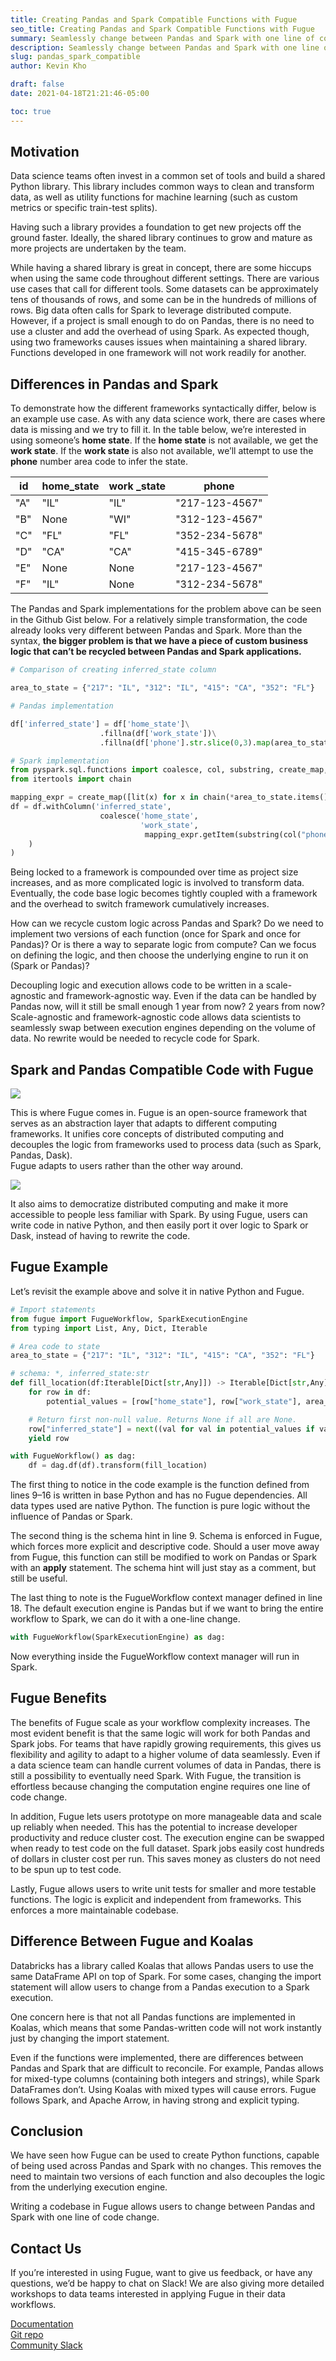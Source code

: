 ```yaml
---
title: Creating Pandas and Spark Compatible Functions with Fugue
seo_title: Creating Pandas and Spark Compatible Functions with Fugue
summary: Seamlessly change between Pandas and Spark with one line of code
description: Seamlessly change between Pandas and Spark with one line of code
slug: pandas_spark_compatible
author: Kevin Kho

draft: false
date: 2021-04-18T21:21:46-05:00

toc: true
---
```



## Motivation

Data science teams often invest in a common set of tools and build a shared Python library. This library includes common ways to clean and transform data, as well as utility functions for machine learning (such as custom metrics or specific train-test splits).

Having such a library provides a foundation to get new projects off the ground faster. Ideally, the shared library continues to grow and mature as more projects are undertaken by the team.

While having a shared library is great in concept, there are some hiccups when using the same code throughout different settings. There are various use cases that call for different tools. Some datasets can be approximately tens of thousands of rows, and some can be in the hundreds of millions of rows. Big data often calls for Spark to leverage distributed compute. However, if a project is small enough to do on Pandas, there is no need to use a cluster and add the overhead of using Spark. As expected though, using two frameworks causes issues when maintaining a shared library. Functions developed in one framework will not work readily for another.

## Differences in Pandas and Spark

To demonstrate how the different frameworks syntactically differ, below is an example use case. As with any data science work, there are cases where data is missing and we try to fill it. In the table below, we’re interested in using someone’s  **home state**. If the  **home state**  is not available, we get the  **work state**. If the  **work state**  is also not available, we’ll attempt to use the  **phone**  number area code to infer the state.

| id  | home_state | work _state | phone          |  
|-----|------------|-------------|----------------|  
| "A" | "IL"       | "IL"        | "217-123-4567" |  
| "B" | None       | "WI"        | "312-123-4567" |  
| "C" | "FL"       | "FL"        | "352-234-5678" |  
| "D" | "CA"       | "CA"        | "415-345-6789" |  
| "E" | None       | None        | "217-123-4567" |  
| "F" | "IL"       | None        | "312-234-5678" |

The Pandas and Spark implementations for the problem above can be seen in the Github Gist below. For a relatively simple transformation, the code already looks very different between Pandas and Spark. More than the syntax,  **the bigger problem is that we have a piece of custom business logic that can’t be recycled between Pandas and Spark applications.**

```python
# Comparison of creating inferred_state column

area_to_state = {"217": "IL", "312": "IL", "415": "CA", "352": "FL"}

# Pandas implementation

df['inferred_state'] = df['home_state']\
					.fillna(df['work_state'])\
					.fillna(df['phone'].str.slice(0,3).map(area_to_state))

# Spark implementation
from pyspark.sql.functions import coalesce, col, substring, create_map, lit
from itertools import chain

mapping_expr = create_map([lit(x) for x in chain(*area_to_state.items())])
df = df.withColumn('inferred_state',
			        coalesce('home_state',
			                 'work_state',
			                  mapping_expr.getItem(substring(col("phone"),0, 3))
	)
)
```

Being locked to a framework is compounded over time as project size increases, and as more complicated logic is involved to transform data. Eventually, the code base logic becomes tightly coupled with a framework and the overhead to switch framework cumulatively increases.

How can we recycle custom logic across Pandas and Spark? Do we need to implement two versions of each function (once for Spark and once for Pandas)? Or is there a way to separate logic from compute? Can we focus on defining the logic, and then choose the underlying engine to run it on (Spark or Pandas)?

Decoupling logic and execution allows code to be written in a scale-agnostic and framework-agnostic way. Even if the data can be handled by Pandas now, will it still be small enough 1 year from now? 2 years from now? Scale-agnostic and framework-agnostic code allows data scientists to seamlessly swap between execution engines depending on the volume of data. No rewrite would be needed to recycle code for Spark.

## Spark and Pandas Compatible Code with Fugue

![](https://miro.medium.com/v2/resize:fit:872/0*yIstTLH1nzxrmnZL.png)

This is where Fugue comes in. Fugue is an open-source framework that serves as an abstraction layer that adapts to different computing frameworks. It unifies core concepts of distributed computing and decouples the logic from frameworks used to process data (such as Spark, Pandas, Dask).  
Fugue adapts to users rather than the other way around.

![](https://miro.medium.com/v2/resize:fit:1400/0*L0H6unritBjWXtnm.png)

It also aims to democratize distributed computing and make it more accessible to people less familiar with Spark. By using Fugue, users can write code in native Python, and then easily port it over logic to Spark or Dask, instead of having to rewrite the code.

## Fugue Example

Let’s revisit the example above and solve it in native Python and Fugue.

```python
# Import statements
from fugue import FugueWorkflow, SparkExecutionEngine
from typing import List, Any, Dict, Iterable

# Area code to state
area_to_state = {"217": "IL", "312": "IL", "415": "CA", "352": "FL"}

# schema: *, inferred_state:str
def fill_location(df:Iterable[Dict[str,Any]]) -> Iterable[Dict[str,Any]]:
    for row in df:
        potential_values = [row["home_state"], row["work_state"], area_to_state[row["phone"][0:3]]]

	# Return first non-null value. Returns None if all are None.
	row["inferred_state"] = next((val for val in potential_values if val is not None), None)
	yield row

with FugueWorkflow() as dag:
	df = dag.df(df).transform(fill_location)
```

The first thing to notice in the code example is the function defined from lines 9–16 is written in base Python and has no Fugue dependencies. All data types used are native Python. The function is pure logic without the influence of Pandas or Spark.

The second thing is the schema hint in line 9. Schema is enforced in Fugue, which forces more explicit and descriptive code. Should a user move away from Fugue, this function can still be modified to work on Pandas or Spark with an  **apply**  statement. The schema hint will just stay as a comment, but still be useful.

The last thing to note is the FugueWorkflow context manager defined in line 18. The default execution engine is Pandas but if we want to bring the entire workflow to Spark, we can do it with a one-line change.

```python
with FugueWorkflow(SparkExecutionEngine) as dag:
```

Now everything inside the FugueWorkflow context manager will run in Spark.

## Fugue Benefits

The benefits of Fugue scale as your workflow complexity increases. The most evident benefit is that the same logic will work for both Pandas and Spark jobs. For teams that have rapidly growing requirements, this gives us flexibility and agility to adapt to a higher volume of data seamlessly. Even if a data science team can handle current volumes of data in Pandas, there is still a possibility to eventually need Spark. With Fugue, the transition is effortless because changing the computation engine requires one line of code change.

In addition, Fugue lets users prototype on more manageable data and scale up reliably when needed. This has the potential to increase developer productivity and reduce cluster cost. The execution engine can be swapped when ready to test code on the full dataset. Spark jobs easily cost hundreds of dollars in cluster cost per run. This saves money as clusters do not need to be spun up to test code.

Lastly, Fugue allows users to write unit tests for smaller and more testable functions. The logic is explicit and independent from frameworks. This enforces a more maintainable codebase.

## Difference Between Fugue and Koalas

Databricks has a library called Koalas that allows Pandas users to use the same DataFrame API on top of Spark. For some cases, changing the import statement will allow users to change from a Pandas execution to a Spark execution.

One concern here is that not all Pandas functions are implemented in Koalas, which means that some Pandas-written code will not work instantly just by changing the import statement.

Even if the functions were implemented, there are differences between Pandas and Spark that are difficult to reconcile. For example, Pandas allows for mixed-type columns (containing both integers and strings), while Spark DataFrames don’t. Using Koalas with mixed types will cause errors. Fugue follows Spark, and Apache Arrow, in having strong and explicit typing.

## Conclusion

We have seen how Fugue can be used to create Python functions, capable of being used across Pandas and Spark with no changes. This removes the need to maintain two versions of each function and also decouples the logic from the underlying execution engine.

Writing a codebase in Fugue allows users to change between Pandas and Spark with one line of code change.

## Contact Us

If you’re interested in using Fugue, want to give us feedback, or have any questions, we’d be happy to chat on Slack! We are also giving more detailed workshops to data teams interested in applying Fugue in their data workflows.

[Documentation](https://fugue-tutorials.readthedocs.io/)  
[Git repo](https://github.com/fugue-project/fugue)  
[Community Slack](http://slack.fugue.ai)